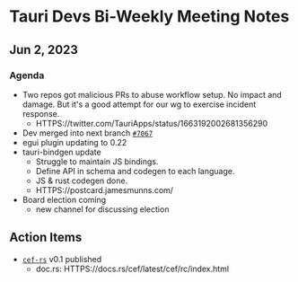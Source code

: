 # Tauri Devs Bi-Weekly Meeting Notes

## Jun 2, 2023

### Agenda

-   Two repos got malicious PRs to abuse workflow setup. No impact and damage.
    But it's a good attempt for our wg to exercise incident response.
    -   HTTPS://twitter.com/TauriApps/status/1663192002681356290
-   Dev merged into next branch
    [`#7067`](HTTPS://github.com/tauri-apps/tauri/pull/7067)
-   egui plugin updating to 0.22
-   tauri-bindgen update
    -   Struggle to maintain JS bindings.
    -   Define API in schema and codegen to each language.
    -   JS & rust codegen done.
    -   HTTPS://postcard.jamesmunns.com/
-   Board election coming
    -   new channel for discussing election

## Action Items

-   [`cef-rs`](HTTPS://github.com/wusyong/cef-rs) v0.1 published
    -   doc.rs: HTTPS://docs.rs/cef/latest/cef/rc/index.html
